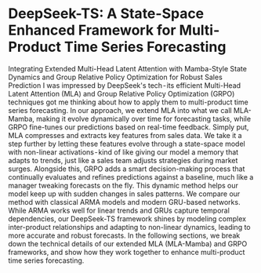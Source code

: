# DeepSeek-TS: A State-Space Enhanced Framework for Multi-Product Time Series Forecasting
Integrating Extended Multi-Head Latent Attention with Mamba-Style State Dynamics and Group Relative Policy Optimization for Robust Sales Prediction
I was impressed by DeepSeek's tech - its efficient Multi-Head Latent Attention (MLA) and Group Relative Policy Optimization (GRPO) techniques got me thinking about how to apply them to multi-product time series forecasting. In our approach, we extend MLA into what we call MLA-Mamba, making it evolve dynamically over time for forecasting tasks, while GRPO fine-tunes our predictions based on real-time feedback.
Simply put, MLA compresses and extracts key features from sales data. We take it a step further by letting these features evolve through a state-space model with non-linear activations - kind of like giving our model a memory that adapts to trends, just like a sales team adjusts strategies during market surges.
Alongside this, GRPO adds a smart decision-making process that continually evaluates and refines predictions against a baseline, much like a manager tweaking forecasts on the fly. This dynamic method helps our model keep up with sudden changes in sales patterns.
We compare our method with classical ARMA models and modern GRU-based networks. While ARMA works well for linear trends and GRUs capture temporal dependencies, our DeepSeek-TS framework shines by modeling complex inter-product relationships and adapting to non-linear dynamics, leading to more accurate and robust forecasts.
In the following sections, we break down the technical details of our extended MLA (MLA-Mamba) and GRPO frameworks, and show how they work together to enhance multi-product time series forecasting.
